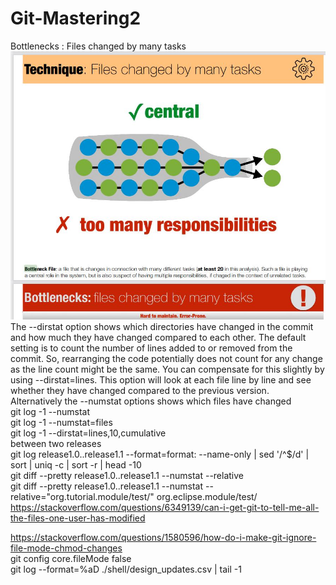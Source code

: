 # Git-Mastering2
Bottlenecks : Files changed by many tasks
![alt text](https://github.com/aichimoaie/Git-Mastering2/blob/main/bottlenecks.jpg)
<br>
The --dirstat option shows which directories have changed in the commit and how much they have changed compared to each other. The default setting is to count the number of lines added to or removed from the commit. So, rearranging the code potentially does not count for any change as the line count might be the same. You can compensate for this slightly by using --dirstat=lines. This option will look at each file line by line and see whether they have changed compared to the previous version.
<br> Alternatively the --numstat options shows which files have changed
<br>
git log -1 --numstat
<br>
git log -1 --numstat=files
<br>
git log -1 --dirstat=lines,10,cumulative
<br>
between two releases
<br>
git log release1.0..release1.1 --format=format: --name-only | sed '/^$/d'  | sort | uniq -c | sort -r | head -10
<br>
git diff --pretty  release1.0..release1.1 --numstat  --relative
<br>
git diff --pretty  release1.0..release1.1 --numstat  --relative="org.tutorial.module/test/"  org.eclipse.module/test/
<br>
https://stackoverflow.com/questions/6349139/can-i-get-git-to-tell-me-all-the-files-one-user-has-modified
<br>

https://stackoverflow.com/questions/1580596/how-do-i-make-git-ignore-file-mode-chmod-changes
<br>
git config core.fileMode false
<br>
git log --format=%aD ./shell/design_updates.csv | tail -1
